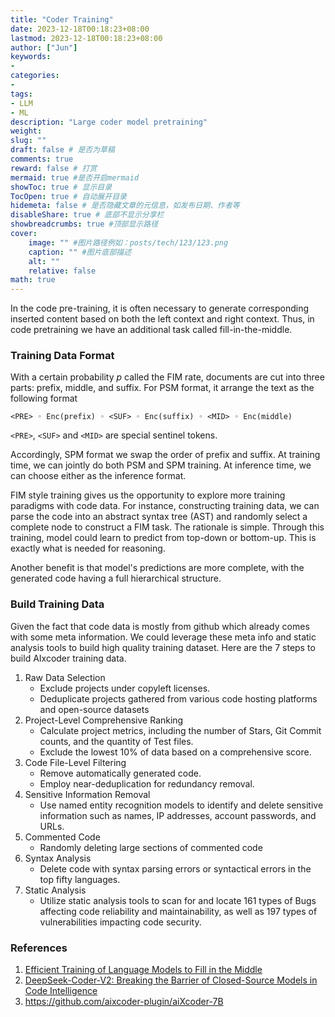 ```yaml
---
title: "Coder Training"
date: 2023-12-18T00:18:23+08:00
lastmod: 2023-12-18T00:18:23+08:00
author: ["Jun"]
keywords: 
- 
categories: 
- 
tags: 
- LLM
- ML
description: "Large coder model pretraining"
weight:
slug: ""
draft: false # 是否为草稿
comments: true
reward: false # 打赏
mermaid: true #是否开启mermaid
showToc: true # 显示目录
TocOpen: true # 自动展开目录
hidemeta: false # 是否隐藏文章的元信息，如发布日期、作者等
disableShare: true # 底部不显示分享栏
showbreadcrumbs: true #顶部显示路径
cover:
    image: "" #图片路径例如：posts/tech/123/123.png
    caption: "" #图片底部描述
    alt: ""
    relative: false
math: true
---
```


In the code pre-training, it is often necessary to generate corresponding inserted content based on both the left context and right context. Thus, in code pretraining we have an additional task called fill-in-the-middle. 

### Training Data Format

With a certain probability $p$ called the FIM rate, documents are cut into three parts: prefix, middle, and suffix. For PSM format,
it arrange the text as the following format
```
<PRE> ◦ Enc(prefix) ◦ <SUF> ◦ Enc(suffix) ◦ <MID> ◦ Enc(middle)
```
`<PRE>`, `<SUF>` and `<MID>` are special sentinel tokens. 

Accordingly, SPM format we swap the order of prefix and suffix. At training time, we can jointly do both PSM and SPM training. At inference time, we can choose either as the inference format.

FIM style training gives us the opportunity to explore more training paradigms with code data. For instance, constructing training data, we can parse the code into an abstract syntax tree (AST) and randomly select a complete node to construct a FIM task. The rationale is simple. Through this training, model could learn to predict from top-down or bottom-up. This is exactly what is needed for reasoning.

Another benefit is that model's predictions are more complete, with the generated code having a full hierarchical structure.


### Build Training Data

Given the fact that code data is mostly from github which already comes with some meta information. We could leverage these meta info and static analysis tools to build high quality training dataset. Here are the 7 steps to build AIxcoder training data. 

1. Raw Data Selection
    - Exclude projects under copyleft licenses.
    - Deduplicate projects gathered from various code hosting platforms and open-source datasets
2. Project-Level Comprehensive Ranking
    - Calculate project metrics, including the number of Stars, Git Commit counts, and the quantity of Test files.
    - Exclude the lowest 10% of data based on a comprehensive score.
3. Code File-Level Filtering
    - Remove automatically generated code.
    - Employ near-deduplication for redundancy removal.
4. Sensitive Information Removal
    - Use named entity recognition models to identify and delete sensitive information such as names, IP addresses, account passwords, and URLs.
5. Commented Code
    - Randomly deleting large sections of commented code
6. Syntax Analysis
    - Delete code with syntax parsing errors or syntactical errors in the top fifty languages.
7. Static Analysis
    - Utilize static analysis tools to scan for and locate 161 types of Bugs affecting code reliability and maintainability, as well as 197 types of vulnerabilities impacting code security.




### References
1. [Efficient Training of Language Models to Fill in the Middle](https://arxiv.org/pdf/2207.14255.pdf)
2. [DeepSeek-Coder-V2: Breaking the Barrier of Closed-Source Models in Code Intelligence](https://arxiv.org/abs/2406.11931)
3. https://github.com/aixcoder-plugin/aiXcoder-7B